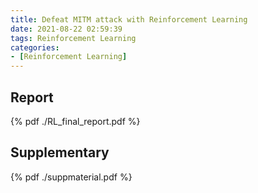 ```yaml
---
title: Defeat MITM attack with Reinforcement Learning
date: 2021-08-22 02:59:39
tags: Reinforcement Learning
categories:
- [Reinforcement Learning]
---
```


## Report
{% pdf ./RL_final_report.pdf %}

## Supplementary
{% pdf ./suppmaterial.pdf %}